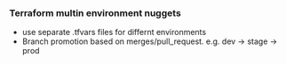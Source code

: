 ### Terraform multin environment nuggets
- use separate .tfvars files for differnt environments
- Branch promotion based on merges/pull_request. e.g. dev -> stage -> prod